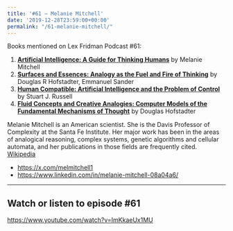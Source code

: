 ```yaml
---
title: '#61 – Melanie Mitchell'
date: '2019-12-28T23:59:00+00:00'
permalink: "/61-melanie-mitchell/"
---
```


Books mentioned on Lex Fridman Podcast #61:

1. <b><a href="https://amzn.to/3OglBlz" target="_blank" rel="sponsored noopener noreferrer">Artificial Intelligence: A Guide for Thinking Humans</a></b> by Melanie Mitchell
2. <b><a href="https://amzn.to/3UGUpih" target="_blank" rel="sponsored noopener noreferrer">Surfaces and Essences: Analogy as the Fuel and Fire of Thinking</a></b> by Douglas R Hofstadter, Emmanuel Sander
3. <b><a href="https://amzn.to/3XbHmqP" target="_blank" rel="sponsored noopener noreferrer">Human Compatible: Artificial Intelligence and the Problem of Control</a></b> by Stuart J. Russell
4. <b><a href="https://amzn.to/3GsCWWH" target="_blank" rel="sponsored noopener noreferrer">Fluid Concepts and Creative Analogies: Computer Models of the Fundamental Mechanisms of Thought</a></b> by Douglas Hofstadter

<!--more-->

Melanie Mitchell is an American scientist. She is the Davis Professor of Complexity at the Santa Fe Institute. Her major work has been in the areas of analogical reasoning, complex systems, genetic algorithms and cellular automata, and her publications in those fields are frequently cited. <a href="https://en.wikipedia.org/wiki/Melanie_Mitchell" target="_blank">Wikipedia</a>

- <a href="https://x.com/melmitchell1" target="_blank">https://x.com/melmitchell1</a>
- <a href="https://www.linkedin.com/in/melanie-mitchell-08a04a6/" target="_blank">https://www.linkedin.com/in/melanie-mitchell-08a04a6/</a>

- - - - - -

## Watch or listen to episode #61

<https://www.youtube.com/watch?v=ImKkaeUx1MU>